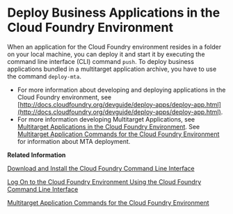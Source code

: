 <!-- loio4946ea5421374924963ce8575a5f3d05 -->

# Deploy Business Applications in the Cloud Foundry Environment

When an application for the Cloud Foundry environment resides in a folder on your local machine, you can deploy it and start it by executing the command line interface \(CLI\) command `push`. To deploy business applications bundled in a multitarget application archive, you have to use the command `deploy-mta`.

-   For more information about developing and deploying applications in the Cloud Foundry environment, see [http://docs.cloudfoundry.org/devguide/deploy-apps/deploy-app.html](http://docs.cloudfoundry.org/devguide/deploy-apps/deploy-app.html).
-   For more information developing Multitarget Applications, see [Multitarget Applications in the Cloud Foundry Environment](Multitarget_Applications_in_the_Cloud_Foundry_Environment_d04fc0e.md). See [Multitarget Application Commands for the Cloud Foundry Environment](../50-administration-and-ops/Multitarget_Application_Commands_for_the_Cloud_Foundry_Environment_65ddb1b.md) for information about MTA deployment.

**Related Information**  


[Download and Install the Cloud Foundry Command Line Interface](../50-administration-and-ops/Download_and_Install_the_Cloud_Foundry_Command_Line_Interface_4ef907a.md "Download and set up the Cloud Foundry Command Line Interface (cf CLI) to start working with the Cloud Foundry environment.")

[Log On to the Cloud Foundry Environment Using the Cloud Foundry Command Line Interface](../50-administration-and-ops/Log_On_to_the_Cloud_Foundry_Environment_Using_the_Cloud_Foundry_Command_Line_Interface_7a37d66.md "Use the Cloud Foundry Command Line Interface (cf CLI) to log on to the Cloud Foundry space.")

[Multitarget Application Commands for the Cloud Foundry Environment](../50-administration-and-ops/Multitarget_Application_Commands_for_the_Cloud_Foundry_Environment_65ddb1b.md "A list of additional commands to install archives and deploy multitarget applications (MTA) to the Cloud Foundry environment.")

